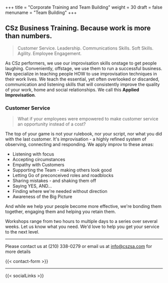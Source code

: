 +++
title = "Corporate Training and Team Building"
weight = 30
draft = false
menuname = "Team Building"
+++

## CSz Business Training. Because work is more than numbers.

> Customer Service. Leadership. Communications Skills. Soft Skills. Agility. Employee Engagement.

As CSz performers, we use our improvisation skills onstage to get people laughing. Conveniently, offstage, we use them to run a successful business. We specialize in teaching people HOW to use improvisation techniques in their work lives. We teach the essential, yet often overlooked or discarded, communication and listening skills that will consistently improve the quality of your work, home and social relationships. We call this **Applied Improvisation**.

### Customer Service

> What if your employees were empowered to make customer service an opportunity instead of a cost?

The top of your game is not your rulebook, nor your script, nor what you did with the last customer. It's improvisation - a highly refined system of observing, connecting and responding.
We apply improv to these areas:

- Listening with focus
- Accepting circumstances
- Empathy with Customers
- Supporting the Team - making others look good
- Letting Go of preconceived roles and roadblocks
- Sharing mistakes - and shaking them off
- Saying YES, AND...
- Finding where we're needed without direction
- Awareness of the Big Picture

And while we help your people become more effective, we're bonding them together, engaging them and helping you retain them.

Workshops range from two hours to multiple days to a series over several weeks.  Let us know what you need.  We'd love to help you get your service to the next level.

---

Please contact us at (210) 338-0279 or email us at <a href="mailto:info@cszsa.com">info@cszsa.com</a> for more details

{{< contact-form >}}

---

{{< socialLinks >}}
